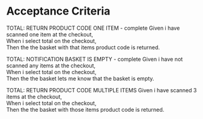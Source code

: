 # Acceptance Criteria

TOTAL: RETURN PRODUCT CODE ONE ITEM - complete
Given i have scanned one item at the checkout, <br>
When i select total on the checkout,<br>
Then the the basket with that items product code is returned.<br>

TOTAL: NOTIFICATION BASKET IS EMPTY - complete
Given i have not scanned any items at the checkout, <br>
When i select total on the checkout,<br>
Then the the basket lets me know that the basket is empty.<br>

TOTAL: RETURN PRODUCT CODE MULTIPLE ITEMS 
Given i have scanned 3 items at the checkout, <br>
When i select total on the checkout,<br>
Then the the basket with those items product code is returned.<br>
